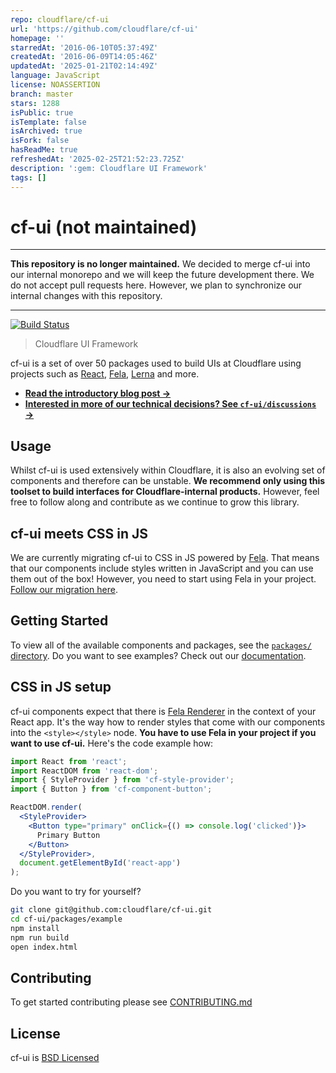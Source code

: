 ```yaml
---
repo: cloudflare/cf-ui
url: 'https://github.com/cloudflare/cf-ui'
homepage: ''
starredAt: '2016-06-10T05:37:49Z'
createdAt: '2016-06-09T14:05:46Z'
updatedAt: '2025-01-21T02:14:49Z'
language: JavaScript
license: NOASSERTION
branch: master
stars: 1288
isPublic: true
isTemplate: false
isArchived: true
isFork: false
hasReadMe: true
refreshedAt: '2025-02-25T21:52:23.725Z'
description: ':gem: Cloudflare UI Framework'
tags: []
---
```


# cf-ui (not maintained)

***
**This repository is no longer maintained.** We decided to merge cf-ui into our internal monorepo and we will keep the future development there. We do not accept pull requests here. However, we plan to synchronize our internal changes with this repository.
***

[![Build Status](https://travis-ci.org/cloudflare/cf-ui.svg?branch=master)](https://travis-ci.org/cloudflare/cf-ui)

> Cloudflare UI Framework

cf-ui is a set of over 50 packages used to build UIs at Cloudflare using
projects such as [React](https://facebook.github.io/react/),
[Fela](http://fela.js.org), [Lerna](https://lernajs.io) and more.

- **[Read the introductory blog post &rarr;](https://blog.cloudflare.com/cf-ui/)**
- **[Interested in more of our technical decisions? See `cf-ui/discussions` &rarr;](discussions)**

## Usage

Whilst cf-ui is used extensively within Cloudflare, it is also an evolving set of components and therefore can be unstable. **We recommend only using this toolset to build interfaces for Cloudflare-internal products.** However, feel free to follow along and contribute as we continue to grow this library.

## cf-ui meets CSS in JS

We are currently migrating cf-ui to CSS in JS powered by [Fela](https://github.com/rofrischmann/fela). That means that our components include styles written in JavaScript and you can use them out of the box! However, you need to start using Fela in your project. [Follow our migration here](https://github.com/cloudflare/cf-ui/issues/100).

## Getting Started

To view all of the available components and packages, see the [`packages/` directory](packages). Do you want to see examples? Check out our [documentation](https://cloudflare.github.io/cf-ui/).

## CSS in JS setup

cf-ui components expect that there is [Fela Renderer](http://fela.js.org/docs/basics/Renderer.html) in the context of your React app. It's the way how to render styles that come with our components into the `<style></style>` node. **You have to use Fela in your project if you want to use cf-ui.** Here's the code example how:

```jsx
import React from 'react';
import ReactDOM from 'react-dom';
import { StyleProvider } from 'cf-style-provider';
import { Button } from 'cf-component-button';

ReactDOM.render(
  <StyleProvider>
    <Button type="primary" onClick={() => console.log('clicked')}>
      Primary Button
    </Button>
  </StyleProvider>,
  document.getElementById('react-app')
);
```

Do you want to try for yourself?

```sh
git clone git@github.com:cloudflare/cf-ui.git
cd cf-ui/packages/example
npm install
npm run build
open index.html
```

## Contributing

To get started contributing please see [CONTRIBUTING.md](CONTRIBUTING.md)

## License

cf-ui is [BSD Licensed](LICENSE)
